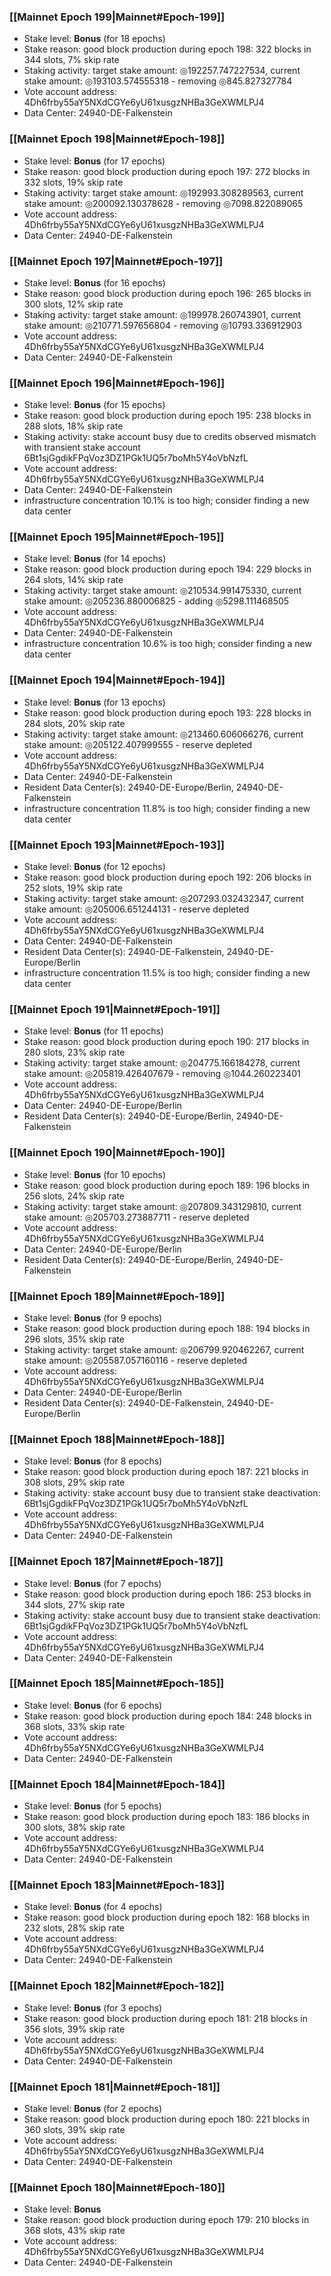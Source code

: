 ### [[Mainnet Epoch 199|Mainnet#Epoch-199]]
* Stake level: **Bonus** (for 18 epochs)
* Stake reason: good block production during epoch 198: 322 blocks in 344 slots, 7% skip rate
* Staking activity: target stake amount: ◎192257.747227534, current stake amount: ◎193103.574555318 - removing ◎845.827327784
* Vote account address: 4Dh6frby55aY5NXdCGYe6yU61xusgzNHBa3GeXWMLPJ4
* Data Center: 24940-DE-Falkenstein
### [[Mainnet Epoch 198|Mainnet#Epoch-198]]
* Stake level: **Bonus** (for 17 epochs)
* Stake reason: good block production during epoch 197: 272 blocks in 332 slots, 19% skip rate
* Staking activity: target stake amount: ◎192993.308289563, current stake amount: ◎200092.130378628 - removing ◎7098.822089065
* Vote account address: 4Dh6frby55aY5NXdCGYe6yU61xusgzNHBa3GeXWMLPJ4
* Data Center: 24940-DE-Falkenstein
### [[Mainnet Epoch 197|Mainnet#Epoch-197]]
* Stake level: **Bonus** (for 16 epochs)
* Stake reason: good block production during epoch 196: 265 blocks in 300 slots, 12% skip rate
* Staking activity: target stake amount: ◎199978.260743901, current stake amount: ◎210771.597656804 - removing ◎10793.336912903
* Vote account address: 4Dh6frby55aY5NXdCGYe6yU61xusgzNHBa3GeXWMLPJ4
* Data Center: 24940-DE-Falkenstein
### [[Mainnet Epoch 196|Mainnet#Epoch-196]]
* Stake level: **Bonus** (for 15 epochs)
* Stake reason: good block production during epoch 195: 238 blocks in 288 slots, 18% skip rate
* Staking activity: stake account busy due to credits observed mismatch with transient stake account 6Bt1sjGgdikFPqVoz3DZ1PGk1UQ5r7boMh5Y4oVbNzfL
* Vote account address: 4Dh6frby55aY5NXdCGYe6yU61xusgzNHBa3GeXWMLPJ4
* Data Center: 24940-DE-Falkenstein
* infrastructure concentration 10.1% is too high; consider finding a new data center
### [[Mainnet Epoch 195|Mainnet#Epoch-195]]
* Stake level: **Bonus** (for 14 epochs)
* Stake reason: good block production during epoch 194: 229 blocks in 264 slots, 14% skip rate
* Staking activity: target stake amount: ◎210534.991475330, current stake amount: ◎205236.880006825 - adding ◎5298.111468505
* Vote account address: 4Dh6frby55aY5NXdCGYe6yU61xusgzNHBa3GeXWMLPJ4
* Data Center: 24940-DE-Falkenstein
* infrastructure concentration 10.6% is too high; consider finding a new data center
### [[Mainnet Epoch 194|Mainnet#Epoch-194]]
* Stake level: **Bonus** (for 13 epochs)
* Stake reason: good block production during epoch 193: 228 blocks in 284 slots, 20% skip rate
* Staking activity: target stake amount: ◎213460.606066276, current stake amount: ◎205122.407999555 - reserve depleted
* Vote account address: 4Dh6frby55aY5NXdCGYe6yU61xusgzNHBa3GeXWMLPJ4
* Data Center: 24940-DE-Falkenstein
* Resident Data Center(s): 24940-DE-Europe/Berlin, 24940-DE-Falkenstein
* infrastructure concentration 11.8% is too high; consider finding a new data center
### [[Mainnet Epoch 193|Mainnet#Epoch-193]]
* Stake level: **Bonus** (for 12 epochs)
* Stake reason: good block production during epoch 192: 206 blocks in 252 slots, 19% skip rate
* Staking activity: target stake amount: ◎207293.032432347, current stake amount: ◎205006.651244131 - reserve depleted
* Vote account address: 4Dh6frby55aY5NXdCGYe6yU61xusgzNHBa3GeXWMLPJ4
* Data Center: 24940-DE-Falkenstein
* Resident Data Center(s): 24940-DE-Falkenstein, 24940-DE-Europe/Berlin
* infrastructure concentration 11.5% is too high; consider finding a new data center
### [[Mainnet Epoch 191|Mainnet#Epoch-191]]
* Stake level: **Bonus** (for 11 epochs)
* Stake reason: good block production during epoch 190: 217 blocks in 280 slots, 23% skip rate
* Staking activity: target stake amount: ◎204775.166184278, current stake amount: ◎205819.426407679 - removing ◎1044.260223401
* Vote account address: 4Dh6frby55aY5NXdCGYe6yU61xusgzNHBa3GeXWMLPJ4
* Data Center: 24940-DE-Europe/Berlin
* Resident Data Center(s): 24940-DE-Europe/Berlin, 24940-DE-Falkenstein
### [[Mainnet Epoch 190|Mainnet#Epoch-190]]
* Stake level: **Bonus** (for 10 epochs)
* Stake reason: good block production during epoch 189: 196 blocks in 256 slots, 24% skip rate
* Staking activity: target stake amount: ◎207809.343129810, current stake amount: ◎205703.273887711 - reserve depleted
* Vote account address: 4Dh6frby55aY5NXdCGYe6yU61xusgzNHBa3GeXWMLPJ4
* Data Center: 24940-DE-Europe/Berlin
* Resident Data Center(s): 24940-DE-Europe/Berlin, 24940-DE-Falkenstein
### [[Mainnet Epoch 189|Mainnet#Epoch-189]]
* Stake level: **Bonus** (for 9 epochs)
* Stake reason: good block production during epoch 188: 194 blocks in 296 slots, 35% skip rate
* Staking activity: target stake amount: ◎206799.920462267, current stake amount: ◎205587.057160116 - reserve depleted
* Vote account address: 4Dh6frby55aY5NXdCGYe6yU61xusgzNHBa3GeXWMLPJ4
* Data Center: 24940-DE-Europe/Berlin
* Resident Data Center(s): 24940-DE-Falkenstein, 24940-DE-Europe/Berlin
### [[Mainnet Epoch 188|Mainnet#Epoch-188]]
* Stake level: **Bonus** (for 8 epochs)
* Stake reason: good block production during epoch 187: 221 blocks in 308 slots, 29% skip rate
* Staking activity: stake account busy due to transient stake deactivation: 6Bt1sjGgdikFPqVoz3DZ1PGk1UQ5r7boMh5Y4oVbNzfL
* Vote account address: 4Dh6frby55aY5NXdCGYe6yU61xusgzNHBa3GeXWMLPJ4
* Data Center: 24940-DE-Falkenstein
### [[Mainnet Epoch 187|Mainnet#Epoch-187]]
* Stake level: **Bonus** (for 7 epochs)
* Stake reason: good block production during epoch 186: 253 blocks in 344 slots, 27% skip rate
* Staking activity: stake account busy due to transient stake deactivation: 6Bt1sjGgdikFPqVoz3DZ1PGk1UQ5r7boMh5Y4oVbNzfL
* Vote account address: 4Dh6frby55aY5NXdCGYe6yU61xusgzNHBa3GeXWMLPJ4
* Data Center: 24940-DE-Falkenstein
### [[Mainnet Epoch 185|Mainnet#Epoch-185]]
* Stake level: **Bonus** (for 6 epochs)
* Stake reason: good block production during epoch 184: 248 blocks in 368 slots, 33% skip rate
* Vote account address: 4Dh6frby55aY5NXdCGYe6yU61xusgzNHBa3GeXWMLPJ4
* Data Center: 24940-DE-Falkenstein
### [[Mainnet Epoch 184|Mainnet#Epoch-184]]
* Stake level: **Bonus** (for 5 epochs)
* Stake reason: good block production during epoch 183: 186 blocks in 300 slots, 38% skip rate
* Vote account address: 4Dh6frby55aY5NXdCGYe6yU61xusgzNHBa3GeXWMLPJ4
* Data Center: 24940-DE-Falkenstein
### [[Mainnet Epoch 183|Mainnet#Epoch-183]]
* Stake level: **Bonus** (for 4 epochs)
* Stake reason: good block production during epoch 182: 168 blocks in 232 slots, 28% skip rate
* Vote account address: 4Dh6frby55aY5NXdCGYe6yU61xusgzNHBa3GeXWMLPJ4
* Data Center: 24940-DE-Falkenstein
### [[Mainnet Epoch 182|Mainnet#Epoch-182]]
* Stake level: **Bonus** (for 3 epochs)
* Stake reason: good block production during epoch 181: 218 blocks in 356 slots, 39% skip rate
* Vote account address: 4Dh6frby55aY5NXdCGYe6yU61xusgzNHBa3GeXWMLPJ4
* Data Center: 24940-DE-Falkenstein
### [[Mainnet Epoch 181|Mainnet#Epoch-181]]
* Stake level: **Bonus** (for 2 epochs)
* Stake reason: good block production during epoch 180: 221 blocks in 360 slots, 39% skip rate
* Vote account address: 4Dh6frby55aY5NXdCGYe6yU61xusgzNHBa3GeXWMLPJ4
* Data Center: 24940-DE-Falkenstein
### [[Mainnet Epoch 180|Mainnet#Epoch-180]]
* Stake level: **Bonus**
* Stake reason: good block production during epoch 179: 210 blocks in 368 slots, 43% skip rate
* Vote account address: 4Dh6frby55aY5NXdCGYe6yU61xusgzNHBa3GeXWMLPJ4
* Data Center: 24940-DE-Falkenstein